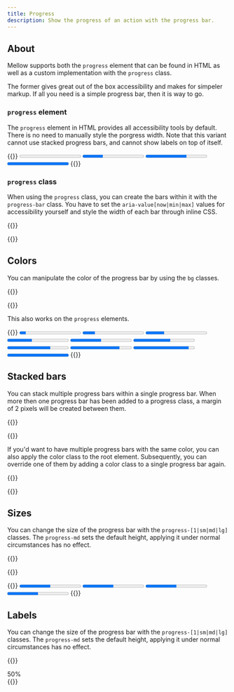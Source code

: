 ```yaml
---
title: Progress
description: Show the progress of an action with the progress bar.
---
```


## About
Mellow supports both the `progress` element that can be found in HTML as well as a custom implementation with the `progress` class.

The former gives great out of the box accessibility and makes for simpeler markup. If all you need is a simple progress bar, then it is way to go.

### `progress` element
The `progress` element in HTML provides all accessibility tools by default. There is no need to manually style the porgress width. Note that this variant cannot use stacked progress bars, and cannot show labels on top of itself.

{{<example>}}
<progress class="progress" value="0" max="100">0%</progress> 
<progress class="progress" value="33" max="100">33%</progress> 
<progress class="progress" value="67" max="100">67%</progress> 
<progress class="progress" value="100" max="100">100%</progress> 
{{</example>}}

### `progress` class
When using the `progress` class, you can create the bars within it with the `progress-bar` class. You have to set the `aria-value[now|min|max]` values for accessibility yourself and style the width of each bar through inline CSS.

{{<example>}}
<div class="progress">
  <div class="progress-bar" role="progressbar" aria-valuenow="0" aria-valuemin="0" aria-valuemax="100"></div>
</div>
<div class="progress">
  <div class="progress-bar" role="progressbar" style="width: 33%" aria-valuenow="33" aria-valuemin="0" aria-valuemax="100"></div>
</div>
<div class="progress">
  <div class="progress-bar" role="progressbar" style="width: 67%" aria-valuenow="67" aria-valuemin="0" aria-valuemax="100"></div>
</div>
<div class="progress">
  <div class="progress-bar" role="progressbar" style="width: 100%" aria-valuenow="100" aria-valuemin="0" aria-valuemax="100"></div>
</div>
{{</example>}}

## Colors
You can manipulate the color of the progress bar by using the `bg` classes.

{{<example>}}
<div class="progress">
  <div class="progress-bar red" role="progressbar" style="width: 10%" aria-valuenow="10" aria-valuemin="0" aria-valuemax="100"></div>
</div>
<div class="progress">
  <div class="progress-bar orange" role="progressbar" style="width: 20%" aria-valuenow="20" aria-valuemin="0" aria-valuemax="100"></div>
</div>
<div class="progress">
  <div class="progress-bar yellow" role="progressbar" style="width: 30%" aria-valuenow="30" aria-valuemin="0" aria-valuemax="100"></div>
</div>
<div class="progress">
  <div class="progress-bar lime" role="progressbar" style="width: 40%" aria-valuenow="40" aria-valuemin="0" aria-valuemax="100"></div>
</div>
<div class="progress">
  <div class="progress-bar green" role="progressbar" style="width: 50%" aria-valuenow="50" aria-valuemin="0" aria-valuemax="100"></div>
</div>
<div class="progress">
  <div class="progress-bar cyan" role="progressbar" style="width: 60%" aria-valuenow="60" aria-valuemin="0" aria-valuemax="100"></div>
</div>
<div class="progress">
  <div class="progress-bar blue" role="progressbar" style="width: 70%" aria-valuenow="70" aria-valuemin="0" aria-valuemax="100"></div>
</div>
<div class="progress">
  <div class="progress-bar purple" role="progressbar" style="width: 80%" aria-valuenow="80" aria-valuemin="0" aria-valuemax="100"></div>
</div>
<div class="progress">
  <div class="progress-bar pink" role="progressbar" style="width: 90%" aria-valuenow="90" aria-valuemin="0" aria-valuemax="100"></div>
</div>
<div class="progress">
  <div class="progress-bar grey" role="progressbar" style="width: 100%" aria-valuenow="100" aria-valuemin="0" aria-valuemax="100"></div>
</div>
{{</example>}}

This also works on the `progress` elements.

{{<example>}}
<progress class="progress red" value="10" max="100">10%</progress>
<progress class="progress orange" value="20" max="100">20%</progress>
<progress class="progress yellow" value="30" max="100">30%</progress>
<progress class="progress lime" value="40" max="100">40%</progress>
<progress class="progress green" value="50" max="100">50%</progress>
<progress class="progress cyan" value="60" max="100">60%</progress>
<progress class="progress blue" value="70" max="100">70%</progress>
<progress class="progress purple" value="80" max="100">80%</progress>
<progress class="progress pink" value="90" max="100">90%</progress>
<progress class="progress grey" value="100" max="100">100%</progress>
{{</example>}}

## Stacked bars
You can stack multiple progress bars within a single progress bar. When more then one progress bar has been added to a progress class, a margin of 2 pixels will be created between them.

{{<example>}}
<div class="progress">
  <div class="progress-bar green" role="progressbar" style="width: 45%" aria-valuenow="45" aria-valuemin="0" aria-valuemax="100"></div>
  <div class="progress-bar orange" role="progressbar" style="width: 32%" aria-valuenow="32" aria-valuemin="0" aria-valuemax="100"></div>
  <div class="progress-bar red" role="progressbar" style="width: 23%" aria-valuenow="23" aria-valuemin="0" aria-valuemax="100"></div>
</div>
{{</example>}}

If you'd want to have multiple progress bars with the same color, you can also apply the color class to the root element. Subsequently, you can override one of them by adding a color class to a single progress bar again.

{{<example>}}
<div class="progress lime">
  <div class="progress-bar" role="progressbar" style="width: 45%" aria-valuenow="45" aria-valuemin="0" aria-valuemax="100"></div>
  <div class="progress-bar" role="progressbar" style="width: 32%" aria-valuenow="32" aria-valuemin="0" aria-valuemax="100"></div>
  <div class="progress-bar cyan" role="progressbar" style="width: 23%" aria-valuenow="23" aria-valuemin="0" aria-valuemax="100"></div>
</div>
{{</example>}}

## Sizes
You can change the size of the progress bar with the `progress-[1|sm|md|lg]` classes. The `progress-md` sets the default height, applying it under normal circumstances has no effect.

{{<example>}}
<div class="progress progress-1">
  <div class="progress-bar" role="progressbar" style="width: 50%" aria-valuenow="50" aria-valuemin="0" aria-valuemax="100"></div>
</div>
<div class="progress progress-sm">
  <div class="progress-bar" role="progressbar" style="width: 50%" aria-valuenow="50" aria-valuemin="0" aria-valuemax="100"></div>
</div>
<div class="progress progress-md">
  <div class="progress-bar" role="progressbar" style="width: 50%" aria-valuenow="50" aria-valuemin="0" aria-valuemax="100"></div>
</div>
<div class="progress progress-lg">
  <div class="progress-bar" role="progressbar" style="width: 50%" aria-valuenow="50" aria-valuemin="0" aria-valuemax="100"></div>
</div>
{{</example>}}

{{<example>}}
<progress class="progress progress-1" value="50" max="100">50%</progress>
<progress class="progress progress-sm" value="50" max="100">50%</progress>
<progress class="progress progress-md" value="50" max="100">50%</progress>
<progress class="progress progress-lg" value="50" max="100">50%</progress>
{{</example>}}

## Labels
You can change the size of the progress bar with the `progress-[1|sm|md|lg]` classes. The `progress-md` sets the default height, applying it under normal circumstances has no effect.

{{<example>}}
<div class="progress progress-lg">
  <div class="progress-bar" role="progressbar" style="width: 50%" aria-valuenow="50" aria-valuemin="0" aria-valuemax="100">50%</div>
</div>
{{</example>}}
